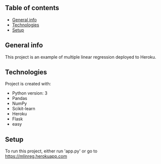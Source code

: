 ## Table of contents
* [General info](#general-info)
* [Technologies](#technologies)
* [Setup](#setup)

## General info
This project is an example of multiple linear regression deployed to Heroku.
	
## Technologies
Project is created with:
* Python version: 3
* Pandas
* NumPy
* Scikit-learn
* Heroku
* Flask
* easy

## Setup
To run this project, either run 'app.py' or go to https://mlinreg.herokuapp.com
